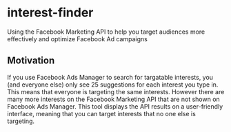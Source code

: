 # interest-finder
Using the Facebook Marketing API to help you target audiences more effectively and optimize Facebook Ad campaigns

## Motivation
If you use Facebook Ads Manager to search for targatable interests, you (and everyone else) only see 25 suggestions for each interest you type in. This means that everyone is targeting the same interests. However there are many more interests on the Facebook Marketing API that are not shown on Facebook Ads Manager. This tool displays the API results on a user-friendly interface, meaning that you can target interests that no one else is targeting. 
